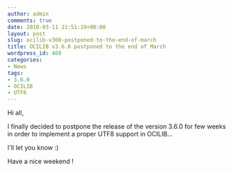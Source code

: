 ```yaml
---
author: admin
comments: true
date: 2010-03-11 21:51:19+00:00
layout: post
slug: ocilib-v360-postponed-to-the-end-of-march
title: OCILIB v3.6.0 postponed to the end of March
wordpress_id: 469
categories:
- News
tags:
- 3.6.0
- OCILIB
- UTF8
---
```


Hi all,


I finally decided to postpone the release of the version 3.6.0 for few weeks in order to implement a proper UTF8 support in OCILIB...

I'll let you know :)

Have a nice weekend !
